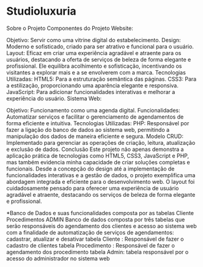 # Studioluxuria

 Sobre o Projeto 
 Componentes do Projeto
Website:

Objetivo: Servir como uma vitrine digital do estabelecimento.
Design: Moderno e sofisticado, criado para ser atrativo e funcional para o usuário.
Layout: Eficaz em criar uma experiência agradável e atraente para os usuários, destacando a oferta de serviços de beleza de forma elegante e profissional. Ele equilibra acolhimento e sofisticação, incentivando os visitantes a explorar mais e a se envolverem com a marca.
Tecnologias Utilizadas:
HTML5: Para a estruturação semântica das páginas.
CSS3: Para a estilização, proporcionando uma aparência elegante e responsiva.
JavaScript: Para adicionar funcionalidades interativas e melhorar a experiência do usuário.
Sistema Web:

Objetivo: Funcionamento como uma agenda digital.
Funcionalidades: Automatizar serviços e facilitar o gerenciamento de agendamentos de forma eficiente e intuitiva.
Tecnologias Utilizadas:
PHP: Responsável por fazer a ligação do banco de dados ao sistema web, permitindo a manipulação dos dados de maneira eficiente e segura.
Modelo CRUD: Implementado para gerenciar as operações de criação, leitura, atualização e exclusão de dados.
Conclusão
Este projeto não apenas demonstra a aplicação prática de tecnologias como HTML5, CSS3, JavaScript e PHP, mas também evidencia minha capacidade de criar soluções completas e funcionais. Desde a concepção do design até a implementação de funcionalidades interativas e a gestão de dados, o projeto exemplifica uma abordagem integrada e eficiente para o desenvolvimento web. O layout foi cuidadosamente pensado para oferecer uma experiência de usuário agradável e atraente, destacando os serviços de beleza de forma elegante e profissional.


*Banco de Dados e suas funcionalidades 
composta por as tabelas 
Cliente
Procedimentos
ADMIN
Banco de dados composta por três  tabelas que serão responsáveis do agendamento dos clientes e acesso ao sistema web com a finalidade de automatização de  serviços de agendamentos: cadastrar, atualizar e desativar 
tabela Cliente : Responsável de fazer o cadastro de clientes 
tabela Procedimento : Responsável de fazer o agendamento dos procedimento
tabela Admin: tabela responsável por o acesso do administrador no sistema web 


